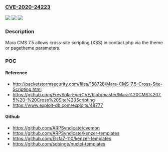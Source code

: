 ### [CVE-2020-24223](https://cve.mitre.org/cgi-bin/cvename.cgi?name=CVE-2020-24223)
![](https://img.shields.io/static/v1?label=Product&message=n%2Fa&color=blue)
![](https://img.shields.io/static/v1?label=Version&message=n%2Fa&color=blue)
![](https://img.shields.io/static/v1?label=Vulnerability&message=n%2Fa&color=brighgreen)

### Description

Mara CMS 7.5 allows cross-site scripting (XSS) in contact.php via the theme or pagetheme parameters.

### POC

#### Reference
- http://packetstormsecurity.com/files/158728/Mara-CMS-7.5-Cross-Site-Scripting.html
- https://github.com/FreySolarEye/CVE/blob/master/Mara%20CMS%207.5%20-%20Cross%20Site%20Scripting
- https://www.exploit-db.com/exploits/48777

#### Github
- https://github.com/ARPSyndicate/cvemon
- https://github.com/ARPSyndicate/kenzer-templates
- https://github.com/Elsfa7-110/kenzer-templates
- https://github.com/sobinge/nuclei-templates

